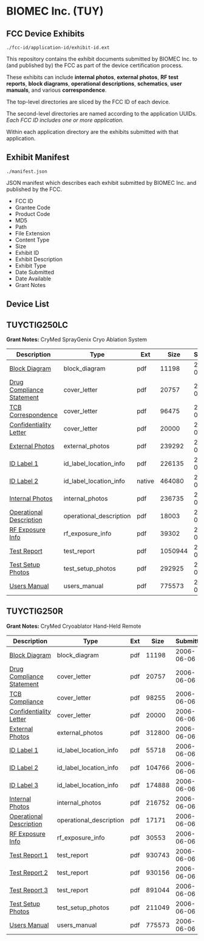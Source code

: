 # BIOMEC Inc. (TUY)
## FCC Device Exhibits

```
./fcc-id/application-id/exhibit-id.ext
```

This repository contains the exhibit documents submitted by BIOMEC Inc. to (and published by) the FCC as part of the device certification process.

These exhibits can include **internal photos**, **external photos**, **RF test reports**, **block diagrams**, **operational descriptions**, **schematics**, **user manuals**, and various **correspondence**.

The top-level directories are sliced by the FCC ID of each device.

The second-level directories are named according to the application UUIDs. *Each FCC ID includes one or more application.*

Within each application directory are the exhibits submitted with that application. 

## Exhibit Manifest

```
./manifest.json
```

JSON manifest which describes each exhibit submitted by BIOMEC Inc. and published by the FCC.

- FCC ID
- Grantee Code
- Product Code
- MD5
- Path
- File Extension
- Content Type
- Size
- Exhibit ID
- Exhibit Description
- Exhibit Type
- Date Submitted
- Date Available
- Grant Notes

## Device List
## TUYCTIG250LC
**Grant Notes:** CryMed SprayGenix Cryo Ablation System

| Description | Type | Ext | Size | Submitted | Available |
| ----------- | ---- | --- | ---- | --------- | --------- |
| [Block Diagram](TUYCTIG250LC/de98bbd89d3cace9c2fdf0ed17a80e02/664864.pdf) | block_diagram | pdf | 11198 | 2006-06-05 | 2006-06-05 |
| [Drug Compliance Statement](TUYCTIG250LC/de98bbd89d3cace9c2fdf0ed17a80e02/664865.pdf) | cover_letter | pdf | 20757 | 2006-06-05 | 2006-06-05 |
| [TCB Correspondence](TUYCTIG250LC/de98bbd89d3cace9c2fdf0ed17a80e02/664866.pdf) | cover_letter | pdf | 96475 | 2006-06-05 | 2006-06-05 |
| [Confidentiality Letter](TUYCTIG250LC/de98bbd89d3cace9c2fdf0ed17a80e02/664867.pdf) | cover_letter | pdf | 20000 | 2006-06-05 | 2006-06-05 |
| [External Photos](TUYCTIG250LC/de98bbd89d3cace9c2fdf0ed17a80e02/664868.pdf) | external_photos | pdf | 239292 | 2006-06-05 | 2006-06-05 |
| [ID Label 1](TUYCTIG250LC/de98bbd89d3cace9c2fdf0ed17a80e02/664869.pdf) | id_label_location_info | pdf | 226135 | 2006-06-05 | 2006-06-05 |
| [ID Label 2](TUYCTIG250LC/de98bbd89d3cace9c2fdf0ed17a80e02/664870.native) | id_label_location_info | native | 464080 | 2006-06-05 | 2006-06-05 |
| [Internal Photos](TUYCTIG250LC/de98bbd89d3cace9c2fdf0ed17a80e02/664871.pdf) | internal_photos | pdf | 236735 | 2006-06-05 | 2006-06-05 |
| [Operational Description](TUYCTIG250LC/de98bbd89d3cace9c2fdf0ed17a80e02/664872.pdf) | operational_description | pdf | 18003 | 2006-06-05 | 2006-06-05 |
| [RF Exposure Info](TUYCTIG250LC/de98bbd89d3cace9c2fdf0ed17a80e02/664873.pdf) | rf_exposure_info | pdf | 39302 | 2006-06-05 | 2006-06-05 |
| [Test Report](TUYCTIG250LC/de98bbd89d3cace9c2fdf0ed17a80e02/664875.pdf) | test_report | pdf | 1050944 | 2006-06-05 | 2006-06-05 |
| [Test Setup Photos](TUYCTIG250LC/de98bbd89d3cace9c2fdf0ed17a80e02/664876.pdf) | test_setup_photos | pdf | 292925 | 2006-06-05 | 2006-06-05 |
| [Users Manual](TUYCTIG250LC/de98bbd89d3cace9c2fdf0ed17a80e02/664877.pdf) | users_manual | pdf | 775573 | 2006-06-05 | 2006-06-05 |
## TUYCTIG250R
**Grant Notes:** CryMed Cryoablator Hand-Held Remote

| Description | Type | Ext | Size | Submitted | Available |
| ----------- | ---- | --- | ---- | --------- | --------- |
| [Block Diagram](TUYCTIG250R/fe488a21c6633b5d4a0eb3678de59758/664864.pdf) | block_diagram | pdf | 11198 | 2006-06-06 | 2006-06-05 |
| [Drug Compliance Statement](TUYCTIG250R/fe488a21c6633b5d4a0eb3678de59758/664865.pdf) | cover_letter | pdf | 20757 | 2006-06-06 | 2006-06-05 |
| [TCB Compliance](TUYCTIG250R/fe488a21c6633b5d4a0eb3678de59758/665233.pdf) | cover_letter | pdf | 98255 | 2006-06-06 | 2006-06-05 |
| [Confidentiality Letter](TUYCTIG250R/fe488a21c6633b5d4a0eb3678de59758/665234.pdf) | cover_letter | pdf | 20000 | 2006-06-06 | 2006-06-05 |
| [External Photos](TUYCTIG250R/fe488a21c6633b5d4a0eb3678de59758/665235.pdf) | external_photos | pdf | 312800 | 2006-06-06 | 2006-06-05 |
| [ID Label 1](TUYCTIG250R/fe488a21c6633b5d4a0eb3678de59758/665236.pdf) | id_label_location_info | pdf | 55718 | 2006-06-06 | 2006-06-05 |
| [ID Label 2](TUYCTIG250R/fe488a21c6633b5d4a0eb3678de59758/665241.pdf) | id_label_location_info | pdf | 104766 | 2006-06-06 | 2006-06-05 |
| [ID Label 3](TUYCTIG250R/fe488a21c6633b5d4a0eb3678de59758/665242.pdf) | id_label_location_info | pdf | 174888 | 2006-06-06 | 2006-06-05 |
| [Internal Photos](TUYCTIG250R/fe488a21c6633b5d4a0eb3678de59758/665237.pdf) | internal_photos | pdf | 216752 | 2006-06-06 | 2006-06-05 |
| [Operational Description](TUYCTIG250R/fe488a21c6633b5d4a0eb3678de59758/665238.pdf) | operational_description | pdf | 17171 | 2006-06-06 | 2006-06-05 |
| [RF Exposure Info](TUYCTIG250R/fe488a21c6633b5d4a0eb3678de59758/665239.pdf) | rf_exposure_info | pdf | 30553 | 2006-06-06 | 2006-06-05 |
| [Test Report 1](TUYCTIG250R/fe488a21c6633b5d4a0eb3678de59758/665243.pdf) | test_report | pdf | 930743 | 2006-06-06 | 2006-06-05 |
| [Test Report 2](TUYCTIG250R/fe488a21c6633b5d4a0eb3678de59758/665244.pdf) | test_report | pdf | 930156 | 2006-06-06 | 2006-06-05 |
| [Test Report 3](TUYCTIG250R/fe488a21c6633b5d4a0eb3678de59758/665245.pdf) | test_report | pdf | 891044 | 2006-06-06 | 2006-06-05 |
| [Test Setup Photos](TUYCTIG250R/fe488a21c6633b5d4a0eb3678de59758/665246.pdf) | test_setup_photos | pdf | 211049 | 2006-06-06 | 2006-06-05 |
| [Users Manual](TUYCTIG250R/fe488a21c6633b5d4a0eb3678de59758/664877.pdf) | users_manual | pdf | 775573 | 2006-06-06 | 2006-06-05 |
